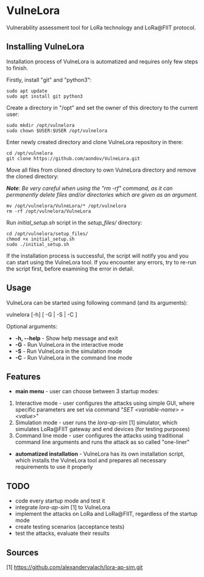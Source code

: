 # VulneLora
Vulnerability assessment tool for LoRa technology and LoRa@FIIT protocol.

## Installing VulneLora

Installation process of VulneLora is automatized and requires only few steps to finish.

Firstly, install "git" and "python3":
```
sudo apt update
sudo apt install git python3
```

Create a directory in "/opt" and set the owner of this directory to the current user:
```
sudo mkdir /opt/vulnelora
sudo chown $USER:$USER /opt/vulnelora
```

Enter newly created directory and clone VulneLora repository in there:
```
cd /opt/vulnelora
git clone https://github.com/aondov/VulneLora.git
```

Move all files from cloned directory to own VulneLora directory and remove the cloned directory:

***Note**: Be very careful when using the "rm -rf" command, as it can permanently delete files and/or directories which are given as an argument.*
```
mv /opt/vulnelora/VulneLora/* /opt/vulnelora
rm -rf /opt/vulnelora/VulneLora
```

Run *initial_setup.sh* script in the *setup_files/* directory:
```
cd /opt/vulnelora/setup_files/
chmod +x initial_setup.sh
sudo ./initial_setup.sh
```

If the installation process is successful, the script will notify you and you can start using the VulneLora tool. If you encounter any errors, try to re-run the script first, before examining the error in detail.

## Usage
VulneLora can be started using following command (and its arguments):

vulnelora [-h] [ -G | -S | -C ]

Optional arguments:
- **-h, --help** - Show help message and exit
- **-G** - Run VulneLora in the interactive mode
- **-S** - Run VulneLora in the simulation mode
- **-C** - Run VulneLora in the command line mode

## Features
- **main menu** - user can choose between 3 startup modes:
1. Interactive mode - user configures the attacks using simple GUI, where specific parameters are set via command "*SET &lt;variable-name&gt; = &lt;value&gt;*"
2. Simulation mode - user runs the *lora-ap-sim* [1] simulator, which simulates LoRa@FIIT gateway and end devices (for testing purposes)
3. Command line mode - user configures the attacks using traditional command line arguments and runs the attack as so called "one-liner"
- **automatized installation** - VulneLora has its own installation script, which installs the VulneLora tool and prepares all necessary requirements to use it properly

## TODO
- code every startup mode and test it
- integrate *lora-ap-sim* [1] to VulneLora
- implement the attacks on LoRa and LoRa@FIIT, regardless of the startup mode
- create testing scenarios (acceptance tests)
- test the attacks, evaluate their results

## Sources
[1] https://github.com/alexandervalach/lora-ap-sim.git
